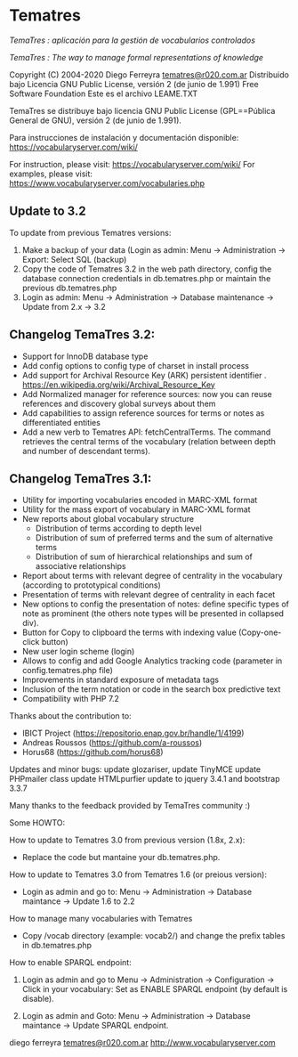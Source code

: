 # Tematres

*TemaTres : aplicación para la gestión de vocabularios controlados*

*TemaTres : The way to manage formal representations of knowledge*

Copyright (C) 2004-2020 Diego Ferreyra tematres@r020.com.ar
Distribuido bajo Licencia GNU Public License, versión 2 (de junio de 1.991) Free Software Foundation
Este es el archivo LEAME.TXT

TemaTres se distribuye bajo licencia GNU Public License (GPL==Pública General de GNU), versión 2 (de junio de 1.991).

Para instrucciones de instalación y documentación disponible: https://vocabularyserver.com/wiki/

For instruction, please visit: https://vocabularyserver.com/wiki/
For examples, please visit: https://www.vocabularyserver.com/vocabularies.php


## Update to 3.2
To update from previous Tematres versions:
1. Make a backup of your data (Login as admin: Menu -> Administration -> Export: Select SQL (backup)
2. Copy the code of Tematres 3.2 in the web path directory, config the database connection credentials in db.tematres.php or maintain the previous db.tematres.php
3. Login as admin: Menu -> Administration -> Database maintenance -> Update from 2.x -> 3.2


## Changelog TemaTres 3.2:
- Support for InnoDB database type
- Add config options to config type of charset in install process
- Add support for Archival Resource Key (ARK)  persistent identifier . https://en.wikipedia.org/wiki/Archival_Resource_Key
- Add Normalized manager for reference sources: now you can reuse references and discovery global surveys about them
- Add capabilities to assign reference sources for terms or notes as differentiated entities
- Add a new verb to Tematres API: fetchCentralTerms. The command retrieves the central terms of the vocabulary (relation between depth and number of descendant terms).




## Changelog TemaTres 3.1:
- Utility for importing vocabularies encoded in MARC-XML format
- Utility for the mass export of vocabulary in MARC-XML format
- New reports about global vocabulary structure
	- Distribution of terms according to depth level
	- Distribution of sum of preferred terms and the sum of alternative terms
	- Distribution of sum of hierarchical relationships and sum of associative relationships
- Report about terms with relevant degree of centrality in the vocabulary (according to prototypical conditions)
- Presentation of terms with relevant degree of centrality in each facet
- New options to config the presentation of notes: define specific types of note as prominent (the others note types will be presented in collapsed div). 
- Button for Copy to clipboard the terms with indexing value (Copy-one-click button)
- New user login scheme (login)
- Allows to config and add Google Analytics tracking code (parameter in config.tematres.php file)
- Improvements in standard exposure of metadata tags
- Inclusion of the term notation or code in the search box predictive text
- Compatibility with PHP 7.2

Thanks about the contribution to:
-  IBICT Project (https://repositorio.enap.gov.br/handle/1/4199) 
- Andreas Roussos (https://github.com/a-roussos)
- Horus68 (https://github.com/horus68)


Updates and minor bugs:
    update glozariser, 
    update TinyMCE
    update PHPmailer class
    update HTMLpurfier
    update to jquery 3.4.1 and bootstrap 3.3.7
    
    

Many thanks to the feedback provided by TemaTres community :)

Some HOWTO:

How to update to Tematres 3.0 from previous version (1.8x, 2.x):
- Replace the code but mantaine your db.tematres.php.

How to update to Tematres 3.0 from Tematres 1.6 (or preious version):
- Login as admin and go to: Menu -> Administration -> Database maintance -> Update 1.6 to 2.2

How to manage many vocabularies with Tematres
- Copy /vocab directory (example: vocab2/) and change the prefix tables in db.tematres.php

How to enable SPARQL endpoint:
1) Login as admin and go to Menu -> Administration -> Configuration -> Click in your vocabulary: Set as ENABLE SPARQL endpoint (by default is disable).

2) Login as admin and Goto: Menu -> Administration -> Database maintance -> Update SPARQL endpoint.


diego ferreyra
tematres@r020.com.ar
http://www.vocabularyserver.com


